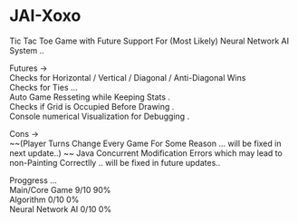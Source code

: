 # JAI-Xoxo
Tic Tac Toe Game with Future Support For (Most Likely) Neural Network AI System ..     

Futures ->   
  Checks for Horizontal / Vertical / Diagonal / Anti-Diagonal  Wins    
  Checks for Ties ...    
  Auto Game Resseting while Keeping Stats .    
  Checks if Grid is Occupied Before Drawing .   
  Console numerical Visualization for Debugging .   
  
Cons ->    
  ~~(Player Turns Change Every Game For Some Reason ... will be fixed in next update..) ~~
  Java Concurrent Modification Errors which may lead to non-Painting Correctlly .. will be fixed in future updates..   
 
 
Proggress ...    
  Main/Core Game  9/10 90%     
  Algorithm 0/10 0%     
  Neural Network AI 0/10 0%    
